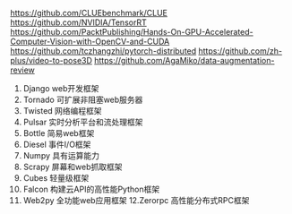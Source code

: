 https://github.com/CLUEbenchmark/CLUE
https://github.com/NVIDIA/TensorRT
https://github.com/PacktPublishing/Hands-On-GPU-Accelerated-Computer-Vision-with-OpenCV-and-CUDA
https://github.com/tczhangzhi/pytorch-distributed
https://github.com/zh-plus/video-to-pose3D
https://github.com/AgaMiko/data-augmentation-review

1. Django web开发框架
2. Tornado 可扩展非阻塞web服务器
3. Twisted 网络编程框架
4. Pulsar 实时分析平台和流处理框架
5. Bottle 简易web框架
6. Diesel 事件I/O框架
7. Numpy 具有运算能力
8. Scrapy 屏幕和web抓取框架
9. Cubes 轻量级框架
10. Falcon 构建云API的高性能Python框架
11. Web2py 全功能web应用框架
12.Zerorpc 高性能分布式RPC框架